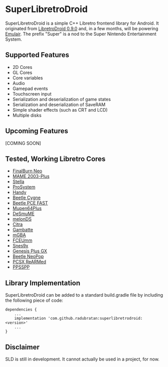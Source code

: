 # SuperLibretroDroid
SuperLibretroDroid is a simple C++ Libretro frontend library for Android. It originated from [LibretroDroid 0.9.0](https://github.com/Swordfish90/LibretroDroid/tree/0.9.0) and, in a few months, will be powering [Emulair](https://github.com/RaduBratan/Emulair). The prefix "Super" is a nod to the Super Nintendo Entertainment System.

## Supported Features
- 2D Cores
- GL Cores
- Core variables
- Audio
- Gamepad events
- Touchscreen input
- Serialization and deserialization of game states
- Serialization and deserialization of SaveRAM
- Simple shader effects (such as CRT and LCD)
- Multiple disks

## Upcoming Features
[COMING SOON]

## Tested, Working Libretro Cores
- [FinalBurn Neo](https://docs.libretro.com/library/fbneo/)
- [MAME 2003-Plus](https://docs.libretro.com/library/mame2003_plus/)
- [Stella](https://docs.libretro.com/library/stella/)
- [ProSystem](https://docs.libretro.com/library/prosystem/)
- [Handy](https://docs.libretro.com/library/handy/)
- [Beetle Cygne](https://docs.libretro.com/library/beetle_cygne/)
- [Beetle PCE FAST](https://docs.libretro.com/library/beetle_pce_fast/)
- [Mupen64Plus](https://docs.libretro.com/library/mupen64plus/)
- [DeSmuME](https://docs.libretro.com/library/desmume/)
- [melonDS](https://docs.libretro.com/library/melonds/)
- [Citra](https://docs.libretro.com/library/citra/)
- [Gambatte](https://docs.libretro.com/library/gambatte/)
- [mGBA](https://docs.libretro.com/library/mgba/)
- [FCEUmm](https://docs.libretro.com/library/fceumm/)
- [Snes9x](https://docs.libretro.com/library/snes9x/)
- [Genesis Plus GX](https://docs.libretro.com/library/genesis_plus_gx/)
- [Beetle NeoPop](https://docs.libretro.com/library/beetle_neopop/)
- [PCSX ReARMed](https://docs.libretro.com/library/pcsx_rearmed/)
- [PPSSPP](https://docs.libretro.com/library/ppsspp/)

## Library Implementation
SuperLibretroDroid can be added to a standard build.gradle file by including the following piece of code:
```
dependencies {
    ...
    implementation 'com.github.radubratan:superlibretrodroid:<version>'
    ...
}
```

## Disclaimer
SLD is still in development. It cannot actually be used in a project, for now.
